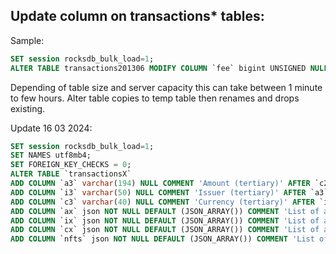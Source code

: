 ## Update column on transactions* tables:

Sample:
```SQL
SET session rocksdb_bulk_load=1;
ALTER TABLE transactions201306 MODIFY COLUMN `fee` bigint UNSIGNED NULL DEFAULT NULL COMMENT 'Fee in drops' AFTER `isin`;
```

Depending of table size and server capacity this can take between 1  minute to few hours. Alter table copies to temp table then renames and drops existing.

Update 16 03 2024:  
```SQL
SET session rocksdb_bulk_load=1;
SET NAMES utf8mb4;
SET FOREIGN_KEY_CHECKS = 0;
ALTER TABLE `transactionsX` 
ADD COLUMN `a3` varchar(194) NULL COMMENT 'Amount (tertiary)' AFTER `c2`,
ADD COLUMN `i3` varchar(50) NULL COMMENT 'Issuer (tertiary)' AFTER `a3`,
ADD COLUMN `c3` varchar(40) NULL COMMENT 'Currency (tertiary)' AFTER `i3`,
ADD COLUMN `ax` json NOT NULL DEFAULT (JSON_ARRAY()) COMMENT 'List of additional amounts - 4th... (possible in Remit)' AFTER `c3`,
ADD COLUMN `ix` json NOT NULL DEFAULT (JSON_ARRAY()) COMMENT 'List of additional issuers - 4th... (possible in Remit)' AFTER `ax`,
ADD COLUMN `cx` json NOT NULL DEFAULT (JSON_ARRAY()) COMMENT 'List of additional currencies - 4th... (possible in Remit)' AFTER `ix`,
ADD COLUMN `nfts` json NOT NULL DEFAULT (JSON_ARRAY()) COMMENT 'List of URITokens (sfURITokenIDs) included in Remit transaction' AFTER `nft`;
```